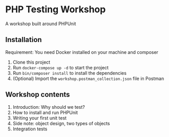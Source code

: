 # PHP Testing Workshop
A workshop built around PHPUnit

## Installation
Requirement: You need Docker installed on your machine and composer

1. Clone this project
2. Run `docker-compose up -d` to start the project
3. Run `bin/composer install` to install the dependencies
4. (Optional) Import the `workshop.postman_collection.json` file in Postman

## Workshop contents
1. Introduction: Why should we test?
2. How to install and run PHPUnit
3. Writing your first unit test
4. Side note: object design, two types of objects
5. Integration tests
